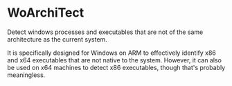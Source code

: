 # WoArchiTect

Detect windows processes and executables that are not of the same architecture as the current system.

It is specifically designed for Windows on ARM to effectively identify x86 and x64 executables that are not native to the system. However, it can also be used on x64 machines to detect x86 executables, though that's probably meaningless.
